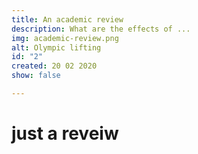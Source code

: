 ```yaml
---
title: An academic review
description: What are the effects of ...
img: academic-review.png
alt: Olympic lifting
id: "2"
created: 20 02 2020
show: false

---
```

# just a reveiw